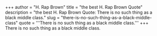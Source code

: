 +++
author = "H. Rap Brown"
title = "the best H. Rap Brown Quote"
description = "the best H. Rap Brown Quote: There is no such thing as a black middle class."
slug = "there-is-no-such-thing-as-a-black-middle-class"
quote = '''There is no such thing as a black middle class.'''
+++
There is no such thing as a black middle class.
